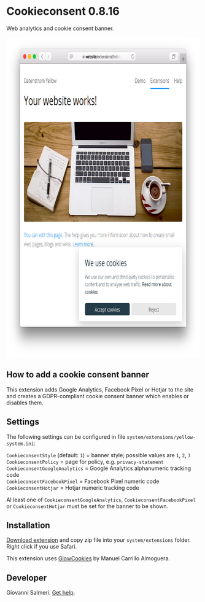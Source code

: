 Cookieconsent 0.8.16
=================
Web analytics and cookie consent banner.

<p align="center"><img src="cookieconsent-screenshot.png?raw=true" width="795" height="836" alt="Screenshot"></p>

## How to add a cookie consent banner

This extension adds Google Analytics, Facebook Pixel or Hotjar to the site and creates a GDPR-compliant cookie consent banner which enables or disables them.

## Settings

The following settings can be configured in file `system/extensions/yellow-system.ini`:

`CookieconsentStyle` (default: `1`) = banner style; possible values are `1`, `2`, `3`  
`CookieconsentPolicy` = page for policy, e.g. `privacy-statement`  
`CookieconsentGoogleAnalytics` = Google Analytics alphanumeric tracking code  
`CookieconsentFacebookPixel` = Facebook Pixel numeric code  
`CookieconsentHotjar` = Hotjar numeric tracking code  

Al least one of `CookieconsentGoogleAnalytics`, `CookieconsentFacebookPixel` or `CookieconsentHotjar` must be set for the banner to be shown.

## Installation

[Download extension](https://github.com/GiovanniSalmeri/yellow-cookieconsent/archive/master.zip) and copy zip file into your `system/extensions` folder. Right click if you use Safari.

This extension uses [GlowCookies](https://manucaralmo.github.io/glow-cookies-web/) by Manuel Carrillo Almoguera.

## Developer

Giovanni Salmeri. [Get help](https://github.com/GiovanniSalmeri/yellow-metatags/issues).
